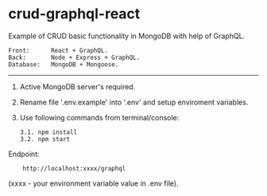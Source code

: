 # crud-graphql-react

Example of CRUD basic functionality in MongoDB with help of GraphQL.

    Front:      React + GraphQL.
    Back:       Node + Express + GraphQL.
    Database:   MongoDB + Mongoose.
___________________________________________________________________

1.  Active MongoDB server's required.

2.  Rename file '.env.example' into '.env' and setup enviroment variables.

3.  Use following commands from terminal/console:
   
        3.1. npm install
        3.2. npm start

Endpoint: 

        http://localhost:xxxx/graphql
        
(xxxx - your environment variable value in .env file).
